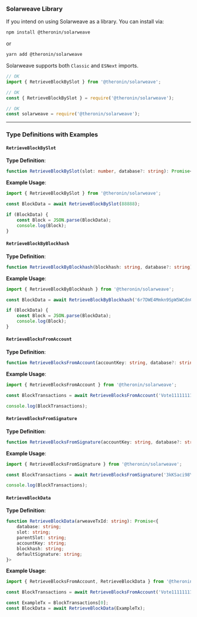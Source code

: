 ### Solarweave Library

If you intend on using Solarweave as a library. You can install via:

```bash
npm install @theronin/solarweave
```

or

```bash
yarn add @theronin/solarweave
```


Solarweave supports both `Classic` and `ESNext` imports.

```javascript
// OK
import { RetrieveBlockBySlot } from '@theronin/solarweave';

// OK
const { RetrieveBlockBySlot } = require('@theronin/solarweave');

// OK
const solarweave = require('@theronin/solarweave');
```

---

### Type Definitions with Examples

#### `RetrieveBlockBySlot`

**Type Definition**:

```typescript
function RetrieveBlockBySlot(slot: number, database?: string): Promise<string>
```

**Example Usage**:

```typescript
import { RetrieveBlockBySlot } from '@theronin/solarweave';

const BlockData = await RetrieveBlockBySlot(88888);

if (BlockData) {
    const Block = JSON.parse(BlockData);
    console.log(Block);
}
```

#### `RetrieveBlockByBlockhash`

**Type Definition**:

```typescript
function RetrieveBlockByBlockhash(blockhash: string, database?: string): Promise<string>
```

**Example Usage**:

```typescript
import { RetrieveBlockByBlockhash } from '@theronin/solarweave';

const BlockData = await RetrieveBlockByBlockhash('6r7DWE4Mmkn9SpW5WCdnCdjCTfn1wwt61QdWJJtHV7z7');

if (BlockData) {
    const Block = JSON.parse(BlockData);
    console.log(Block);
}
```

#### `RetrieveBlocksFromAccount`

**Type Definition**:

```typescript
function RetrieveBlocksFromAccount(accountKey: string, database?: string): Promise<Array<string>>
```

**Example Usage**:

```typescript
import { RetrieveBlocksFromAccount } from '@theronin/solarweave';

const BlockTransactions = await RetrieveBlocksFromAccount('Vote111111111111111111111111111111111111111');

console.log(BlockTransactions);
```

#### `RetrieveBlocksFromSignature`

**Type Definition**:

```typescript
function RetrieveBlocksFromSignature(accountKey: string, database?: string): Promise<Array<string>>
```

**Example Usage**:

```typescript
import { RetrieveBlocksFromSignature } from '@theronin/solarweave';

const BlockTransactions = await RetrieveBlocksFromSignature('3kKSaci98YvEYa8df66qkHNYYE83gTox9DtBcH5ubSGXcSFc2AcDGBoU7MizVrErYpTzz2pxxFoubWFzJKkqcy8u');

console.log(BlockTransactions);
```

#### `RetrieveBlockData`

**Type Definition**:

```typescript
function RetrieveBlockData(arweaveTxId: string): Promise<{
    database: string;
    slot: string;
    parentSlot: string;
    accountKey: string;
    blockhash: string;
    defaultSignature: string;
}>
```

**Example Usage**:

```typescript
import { RetrieveBlocksFromAccount, RetrieveBlockData } from '@theronin/solarweave';

const BlockTransactions = await RetrieveBlocksFromAccount('Vote111111111111111111111111111111111111111');

const ExampleTx = BlockTransactions[0];
const BlockData = await RetrieveBlockData(ExampleTx);
```